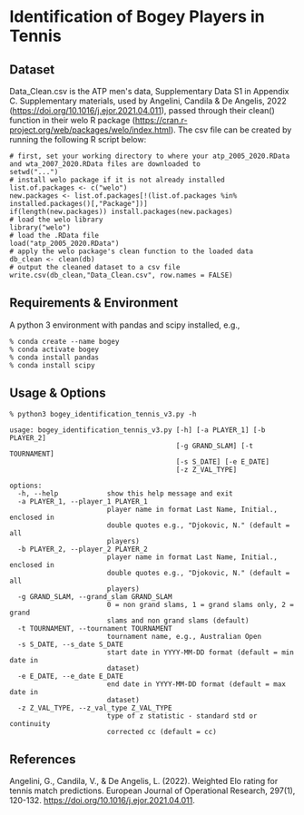 # Identification of Bogey Players in Tennis

## Dataset
Data_Clean.csv is the ATP men's data, Supplementary Data S1 in Appendix C. Supplementary materials, used by Angelini, Candila & De Angelis, 2022 (https://doi.org/10.1016/j.ejor.2021.04.011), passed through their clean() function in their welo R package (https://cran.r-project.org/web/packages/welo/index.html).
The csv file can be created by running the following R script below:
```
# first, set your working directory to where your atp_2005_2020.RData and wta_2007_2020.RData files are downloaded to
setwd("...")
# install welo package if it is not already installed
list.of.packages <- c("welo")
new.packages <- list.of.packages[!(list.of.packages %in% installed.packages()[,"Package"])]
if(length(new.packages)) install.packages(new.packages)
# load the welo library
library("welo")
# load the .RData file
load("atp_2005_2020.RData")
# apply the welo package's clean function to the loaded data
db_clean <- clean(db)
# output the cleaned dataset to a csv file
write.csv(db_clean,"Data_Clean.csv", row.names = FALSE)
```

## Requirements & Environment
A python 3 environment with pandas and scipy installed, e.g.,
```
% conda create --name bogey
% conda activate bogey
% conda install pandas
% conda install scipy
```

## Usage & Options
```
% python3 bogey_identification_tennis_v3.py -h
```
```
usage: bogey_identification_tennis_v3.py [-h] [-a PLAYER_1] [-b PLAYER_2]
                                         [-g GRAND_SLAM] [-t TOURNAMENT]
                                         [-s S_DATE] [-e E_DATE]
                                         [-z Z_VAL_TYPE]

options:
  -h, --help            show this help message and exit
  -a PLAYER_1, --player_1 PLAYER_1
                        player name in format Last Name, Initial., enclosed in
                        double quotes e.g., "Djokovic, N." (default = all
                        players)
  -b PLAYER_2, --player_2 PLAYER_2
                        player name in format Last Name, Initial., enclosed in
                        double quotes e.g., "Djokovic, N." (default = all
                        players)
  -g GRAND_SLAM, --grand_slam GRAND_SLAM
                        0 = non grand slams, 1 = grand slams only, 2 = grand
                        slams and non grand slams (default)
  -t TOURNAMENT, --tournament TOURNAMENT
                        tournament name, e.g., Australian Open
  -s S_DATE, --s_date S_DATE
                        start date in YYYY-MM-DD format (default = min date in
                        dataset)
  -e E_DATE, --e_date E_DATE
                        end date in YYYY-MM-DD format (default = max date in
                        dataset)
  -z Z_VAL_TYPE, --z_val_type Z_VAL_TYPE
                        type of z statistic - standard std or continuity
                        corrected cc (default = cc)
```
## References
Angelini, G., Candila, V., & De Angelis, L. (2022). Weighted Elo rating for tennis match predictions. European Journal of Operational Research, 297(1), 120-132. https://doi.org/10.1016/j.ejor.2021.04.011.

